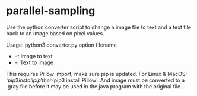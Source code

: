 # parallel-sampling

Use the python converter script to change a image file to text and a text file back to an image based on pixel values.

Usage: python3 converter.py option filename
  * -t Image to text
  * -i Text to image

  This requires Pillow import, make sure pip is updated. For Linux & MacOS:
  '$pip3 install pip' then '$pip3 install Pillow'. And image must be converted
  to a .gray file before it may be used in the java program with the original file.
